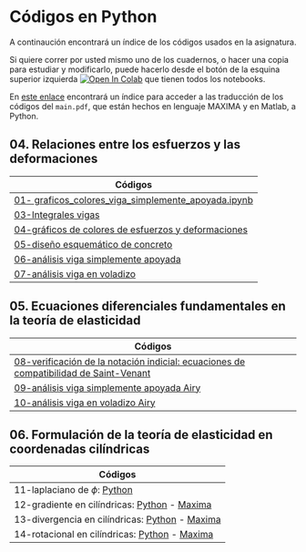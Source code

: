 # Códigos en Python

A continaución encontrará un índice de los códigos usados en la asignatura.

Si quiere correr por usted mismo uno de los cuadernos, o hacer una copia para estudiar y modificarlo, puede hacerlo desde el botón de la esquina superior izquierda <a href="https://colab.research.google.com/?hl=es" target="_parent"><img src="https://colab.research.google.com/assets/colab-badge.svg" alt="Open In Colab"/></a> que tienen todos los notebooks.

En [este enlace](https://github.com/jnramirezg/medio_continuo/tree/main/codigo) encontrará un índice para acceder a las traducción de los códigos del ```main.pdf```, que están hechos en lenguaje MAXIMA y en Matlab, a Python.

## 04. Relaciones entre los esfuerzos y las deformaciones
| Códigos                                                                             | 
|---                                                                                  |                                       
|[01- graficos_colores_viga_simplemente_apoyada.ipynb](https://github.com/diegoandresalvarez/solidos/blob/master/codigo/04_ley_de_Hooke/4.08.3_ejemplo_2D_a_3D_deformacion_plana.ipynb)              |
|[03-Integrales vigas](https://github.com/michaelherediaperez/medio_continuo/blob/main/codigos/cap_04/04_09_04.ipynb)	                                  |          
|[04-gráficos de colores de esfuerzos y deformaciones](https://github.com/michaelherediaperez/medio_continuo/blob/main/codigos/cap_04/04_09_graficos_colores.ipynb)|
|[05-diseño esquemático de concreto](https://github.com/jnramirezg/medio_continuo/blob/main/codigo/27-diseno_concreto_reforzado.ipynb)             |
|[06-análisis viga simplemente apoyada](https://github.com/jnramirezg/medio_continuo/blob/main/codigo/28-analisis_viga_simplemente_apoyada.ipynb)|
|[07-análisis viga en voladizo](https://github.com/jnramirezg/medio_continuo/blob/main/codigo/29-modelo_viga_voladizo.ipynb)|

## 05. Ecuaciones diferenciales fundamentales en la teoría de elasticidad
| Códigos                                                                             | 
|---                                                                                  |     
|[08-verificación de la notación indicial: ecuaciones de compatibilidad de Saint-Venant](https://github.com/jnramirezg/medio_continuo/blob/main/codigo/30-ecuaciones_saint_venant.ipynb)|
|[09-análisis viga simplemente apoyada Airy](https://github.com/jnramirezg/medio_continuo/blob/main/codigo/31-analisis_viga_simplemente_apoyada_airy.ipynb)|
|[10-análisis viga en voladizo Airy](https://github.com/jnramirezg/medio_continuo/blob/main/codigo/32-analisis_viga_en_voladizo_airy.ipynb)|

## 06. Formulación de la teoría de elasticidad en coordenadas cilíndricas
| Códigos                                                                             | 
|---                                                                                  |
|11-laplaciano de $\phi$: [Python](https://github.com/diegoandresalvarez/solidos/blob/master/archivos/codigo/cap_06/6.01_laplaciano.ipynb)|
|12-gradiente en cilíndricas: [Python](https://github.com/diegoandresalvarez/solidos/blob/master/archivos/codigo/cap_06/6.03.1_gradiente.ipynb) - [Maxima](https://github.com/diegoandresalvarez/solidos/blob/master/archivos/codigo/cap_06/6.03.1_gradiente.mac)|
|13-divergencia en cilíndricas: [Python](https://github.com/diegoandresalvarez/solidos/blob/master/archivos/codigo/cap_06/6.03.3_divergencia.ipynb) - [Maxima](https://github.com/diegoandresalvarez/solidos/blob/master/archivos/codigo/cap_06/6.03.3_divergencia.mac)|
|14-rotacional en cilíndricas: [Python](https://github.com/diegoandresalvarez/solidos/blob/master/archivos/codigo/cap_06/6.03.4_rotacional.ipynb) - [Maxima](https://github.com/diegoandresalvarez/solidos/blob/master/archivos/codigo/cap_06/6.03.4_rotacional.mac)|
